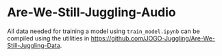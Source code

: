 # Are-We-Still-Juggling-Audio

All data needed for training a model using `train_model.ipynb` can be compiled using the utilities in https://github.com/JOGO-Juggling/Are-We-Still-Juggling-Data.
